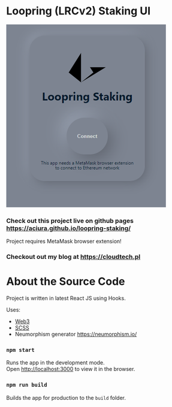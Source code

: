 # Loopring (LRCv2) Staking UI

![Loopring Staking UI](https://raw.githubusercontent.com/aciura/loopring-staking/master/screenshot.png 'Screenshot for Loopring Staking UI')

### Check out this project live on github pages https://aciura.github.io/loopring-staking/

Project requires MetaMask browser extension!

### Checkout out my blog at https://cloudtech.pl

# About the Source Code

Project is written in latest React JS using Hooks.

Uses:

- [Web3](https://github.com/ethereum/web3.js/)
- [SCSS](https://sass-lang.com/)
- Neumorphism generator https://neumorphism.io/

### `npm start`

Runs the app in the development mode.<br />
Open [http://localhost:3000](http://localhost:3000) to view it in the browser.

### `npm run build`

Builds the app for production to the `build` folder.<br />
